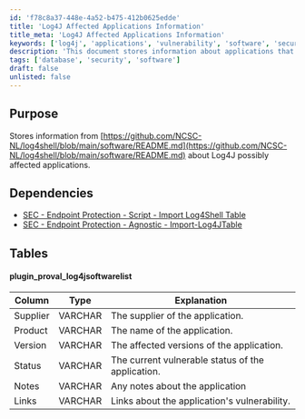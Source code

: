 ```yaml
---
id: 'f78c8a37-448e-4a52-b475-412b0625edde'
title: 'Log4J Affected Applications Information'
title_meta: 'Log4J Affected Applications Information'
keywords: ['log4j', 'applications', 'vulnerability', 'software', 'security']
description: 'This document stores information about applications that may be affected by Log4J vulnerabilities, including supplier details, product names, affected versions, current status, and relevant links for further information.'
tags: ['database', 'security', 'software']
draft: false
unlisted: false
---
```

## Purpose

Stores information from [https://github.com/NCSC-NL/log4shell/blob/main/software/README.md](https://github.com/NCSC-NL/log4shell/blob/main/software/README.md) about Log4J possibly affected applications.

## Dependencies

- [SEC - Endpoint Protection - Script - Import Log4Shell Table](https://proval.itglue.com/DOC-5078775-8855626)
- [SEC - Endpoint Protection - Agnostic - Import-Log4JTable](https://proval.itglue.com/DOC-5078775-8854610)

## Tables

#### plugin_proval_log4jsoftwarelist

| Column   | Type    | Explanation                                      |
|----------|---------|--------------------------------------------------|
| Supplier | VARCHAR | The supplier of the application.                 |
| Product  | VARCHAR | The name of the application.                      |
| Version  | VARCHAR | The affected versions of the application.        |
| Status   | VARCHAR | The current vulnerable status of the application. |
| Notes    | VARCHAR | Any notes about the application                   |
| Links    | VARCHAR | Links about the application's vulnerability.      |











